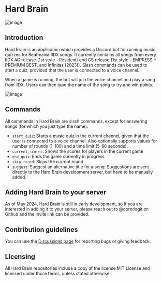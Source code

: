 # Hard Brain

![image](https://github.com/hard-brain/.github/assets/101812777/855b0890-518d-47b3-89ea-00ac8cbb0cb5)

## Introduction  

Hard Brain is an application which provides a Discord bot for running music quizzes for Beatmania IIDX songs. It currently contains all songs from every IIDX AC release (1st style - Resident) and CS release (1st style - EMPRESS + PREMIUM BEST, and Infinitas (2023)). Slash commands can be used to start a quiz, provided that the user is connected to a voice channel.  

When a game is running, the bot will join the voice channel and play a song from IIDX. Users can then type the name of the song to try and win points.

![image](https://github.com/hard-brain/.github/assets/101812777/8dfccf55-990a-4981-ba20-94ad7828b5cd)

## Commands  

All commands in Hard Brain are slash commands, except for answering songs (for which you just type the name).

- `start_quiz`: Starts a music quiz in the current channel, given that the user is connected to a voice channel. Also optionally supports values for number of rounds (1-100) and a time limit (5-60 seconds).
- `current_scores`: Shows the scores for players in the current game
- `end_quiz`: Ends the game currently in progress
- `skip_round`: Skips the current round
- `suggest`: Suggest an alternative title for a song. Suggestions are sent directly to the Hard Brain development server, but have to be manually added.

## Adding Hard Brain to your server  

As of May 2024, Hard Brain is still in early development, so if you are interested in adding it to your server, please reach out to @corndogit on Github and the invite link can be provided.

## Contribution guidelines  

You can use the [Discussions page](https://github.com/orgs/hard-brain/discussions) for reporting bugs or giving feedback.  

## Licensing  

All Hard Brain repositories include a copy of the license MIT License and licensed under those terms, unless stated otherwise.
